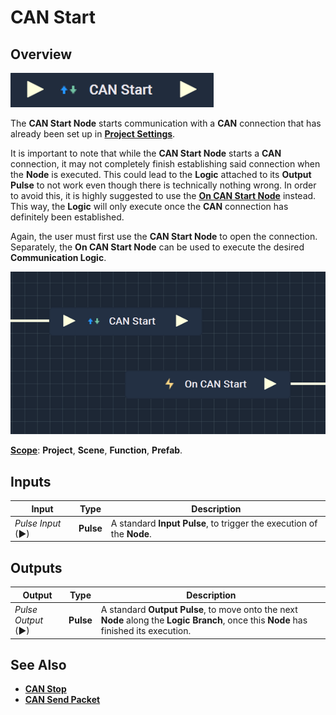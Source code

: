 # CAN Start

## Overview

![The CAN Start Node.](../../../.gitbook/assets/canstartupdatedimage.png)

The **CAN Start Node** starts communication with a **CAN** connection that has already been set up in [**Project Settings**](../../../modules/project-settings/CAN.md).

It is important to note that while the **CAN Start Node** starts a **CAN** connection, it may not completely finish establishing said connection when the **Node** is executed. This could lead to the **Logic** attached to its **Output Pulse** to not work even though there is technically nothing wrong. In order to avoid this, it is highly suggested to use the [**On CAN Start Node**](events/oncanstart.md) instead. This way, the **Logic** will only execute once the **CAN** connection has definitely been established.

Again, the user must first use the **CAN Start Node** to open the connection. Separately, the **On CAN Start Node** can be used to execute the desired **Communication Logic**.

![CAN Start and On CAN Start Configuration.](<../../../.gitbook/assets/canstartvsoncanstart - Copy.png>)

[**Scope**](../overview.md#scopes): **Project**, **Scene**, **Function**, **Prefab**.

## Inputs

| Input             | Type      | Description                                                           |
| ----------------- | --------- | --------------------------------------------------------------------- |
| _Pulse Input_ (►) | **Pulse** | A standard **Input Pulse**, to trigger the execution of the **Node**. |

## Outputs

| Output             | Type      | Description                                                                                                                            |
| ------------------ | --------- | -------------------------------------------------------------------------------------------------------------------------------------- |
| _Pulse Output_ (►) | **Pulse** | A standard **Output Pulse**, to move onto the next **Node** along the **Logic Branch**, once this **Node** has finished its execution. |

## See Also

* [**CAN Stop**](canstop.md)
* [**CAN Send Packet**](cansendpacket.md)
